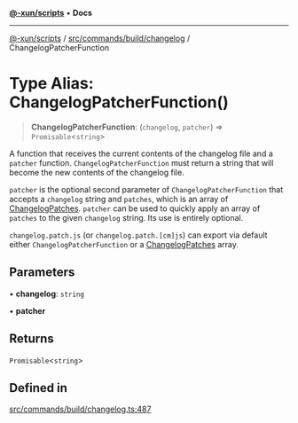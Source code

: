 [**@-xun/scripts**](../../../../../README.md) • **Docs**

***

[@-xun/scripts](../../../../../README.md) / [src/commands/build/changelog](../README.md) / ChangelogPatcherFunction

# Type Alias: ChangelogPatcherFunction()

> **ChangelogPatcherFunction**: (`changelog`, `patcher`) => `Promisable`\<`string`\>

A function that receives the current contents of the changelog file and a
`patcher` function. `ChangelogPatcherFunction` must return a string that will
become the new contents of the changelog file.

`patcher` is the optional second parameter of `ChangelogPatcherFunction` that
accepts a `changelog` string and `patches`, which is an array of
[ChangelogPatches](ChangelogPatches.md). `patcher` can be used to quickly apply an array of
`patches` to the given `changelog` string. Its use is entirely optional.

`changelog.patch.js` (or `changelog.patch.[cm]js`) can export via default
either `ChangelogPatcherFunction` or a [ChangelogPatches](ChangelogPatches.md) array.

## Parameters

• **changelog**: `string`

• **patcher**

## Returns

`Promisable`\<`string`\>

## Defined in

[src/commands/build/changelog.ts:487](https://github.com/Xunnamius/xscripts/blob/ea7b98342d9aa37d18f7398603d7c15f580a5312/src/commands/build/changelog.ts#L487)

